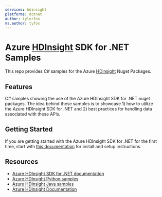 ```yaml
---
services: hdinsight
platforms: dotnet
author: tylerfox
ms.author: tyfox
---
```


# Azure [HDInsight](https://azure.microsoft.com/services/hdinsight/) SDK for .NET Samples

This repo provides C# samples for the Azure [HDInsight](https://azure.microsoft.com/services/hdinsight/) Nuget Packages.

## Features

C# samples showing the use of the Azure HDInsight SDK for .NET nuget packages. The idea behind these samples is to showcase 1) how to utilize the Azure HDInsight SDK for .NET and 2) best practices for handling data associated with these APIs.

## Getting Started

If you are getting started with the Azure HDInsight SDK for .NET for the first time, start with [this documentation](https://docs.microsoft.com/dotnet/api/overview/azure/hdinsight?view=azure-dotnet) for install and setup instructions.

## Resources

- [Azure HDInsight SDK for .NET documentation](https://docs.microsoft.com/dotnet/api/overview/azure/hdinsight?view=azure-dotnet)
- [Azure HDInsight Python samples](https://github.com/Azure-Samples/hdinsight-python-sdk-samples)
- [Azure HDInsight Java samples](https://github.com/Azure-Samples/hdinsight-java-sdk-samples)
- [Azure HDInsight Documentation](https://docs.microsoft.com/azure/hdinsight/)
